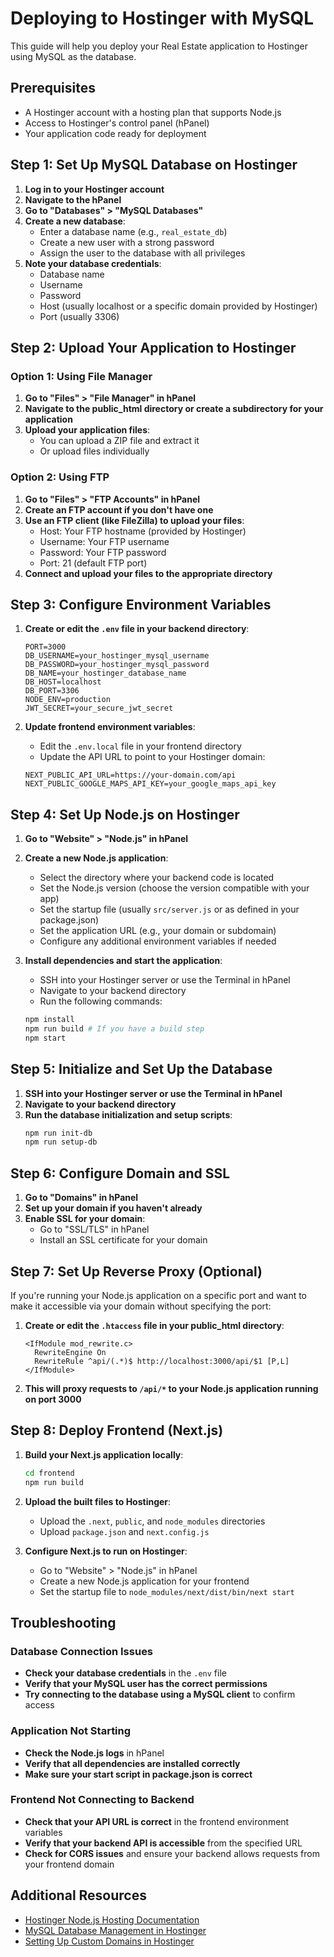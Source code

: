 # Deploying to Hostinger with MySQL

This guide will help you deploy your Real Estate application to Hostinger using MySQL as the database.

## Prerequisites

- A Hostinger account with a hosting plan that supports Node.js
- Access to Hostinger's control panel (hPanel)
- Your application code ready for deployment

## Step 1: Set Up MySQL Database on Hostinger

1. **Log in to your Hostinger account**
2. **Navigate to the hPanel**
3. **Go to "Databases" > "MySQL Databases"**
4. **Create a new database**:
   - Enter a database name (e.g., `real_estate_db`)
   - Create a new user with a strong password
   - Assign the user to the database with all privileges
5. **Note your database credentials**:
   - Database name
   - Username
   - Password
   - Host (usually localhost or a specific domain provided by Hostinger)
   - Port (usually 3306)

## Step 2: Upload Your Application to Hostinger

### Option 1: Using File Manager

1. **Go to "Files" > "File Manager" in hPanel**
2. **Navigate to the public_html directory or create a subdirectory for your application**
3. **Upload your application files**:
   - You can upload a ZIP file and extract it
   - Or upload files individually

### Option 2: Using FTP

1. **Go to "Files" > "FTP Accounts" in hPanel**
2. **Create an FTP account if you don't have one**
3. **Use an FTP client (like FileZilla) to upload your files**:
   - Host: Your FTP hostname (provided by Hostinger)
   - Username: Your FTP username
   - Password: Your FTP password
   - Port: 21 (default FTP port)
4. **Connect and upload your files to the appropriate directory**

## Step 3: Configure Environment Variables

1. **Create or edit the `.env` file in your backend directory**:
   ```
   PORT=3000
   DB_USERNAME=your_hostinger_mysql_username
   DB_PASSWORD=your_hostinger_mysql_password
   DB_NAME=your_hostinger_database_name
   DB_HOST=localhost
   DB_PORT=3306
   NODE_ENV=production
   JWT_SECRET=your_secure_jwt_secret
   ```

2. **Update frontend environment variables**:
   - Edit the `.env.local` file in your frontend directory
   - Update the API URL to point to your Hostinger domain:
   ```
   NEXT_PUBLIC_API_URL=https://your-domain.com/api
   NEXT_PUBLIC_GOOGLE_MAPS_API_KEY=your_google_maps_api_key
   ```

## Step 4: Set Up Node.js on Hostinger

1. **Go to "Website" > "Node.js" in hPanel**
2. **Create a new Node.js application**:
   - Select the directory where your backend code is located
   - Set the Node.js version (choose the version compatible with your app)
   - Set the startup file (usually `src/server.js` or as defined in your package.json)
   - Set the application URL (e.g., your domain or subdomain)
   - Configure any additional environment variables if needed

3. **Install dependencies and start the application**:
   - SSH into your Hostinger server or use the Terminal in hPanel
   - Navigate to your backend directory
   - Run the following commands:
   ```bash
   npm install
   npm run build # If you have a build step
   npm start
   ```

## Step 5: Initialize and Set Up the Database

1. **SSH into your Hostinger server or use the Terminal in hPanel**
2. **Navigate to your backend directory**
3. **Run the database initialization and setup scripts**:
   ```bash
   npm run init-db
   npm run setup-db
   ```

## Step 6: Configure Domain and SSL

1. **Go to "Domains" in hPanel**
2. **Set up your domain if you haven't already**
3. **Enable SSL for your domain**:
   - Go to "SSL/TLS" in hPanel
   - Install an SSL certificate for your domain

## Step 7: Set Up Reverse Proxy (Optional)

If you're running your Node.js application on a specific port and want to make it accessible via your domain without specifying the port:

1. **Create or edit the `.htaccess` file in your public_html directory**:
   ```
   <IfModule mod_rewrite.c>
     RewriteEngine On
     RewriteRule ^api/(.*)$ http://localhost:3000/api/$1 [P,L]
   </IfModule>
   ```

2. **This will proxy requests to `/api/*` to your Node.js application running on port 3000**

## Step 8: Deploy Frontend (Next.js)

1. **Build your Next.js application locally**:
   ```bash
   cd frontend
   npm run build
   ```

2. **Upload the built files to Hostinger**:
   - Upload the `.next`, `public`, and `node_modules` directories
   - Upload `package.json` and `next.config.js`

3. **Configure Next.js to run on Hostinger**:
   - Go to "Website" > "Node.js" in hPanel
   - Create a new Node.js application for your frontend
   - Set the startup file to `node_modules/next/dist/bin/next start`

## Troubleshooting

### Database Connection Issues

- **Check your database credentials** in the `.env` file
- **Verify that your MySQL user has the correct permissions**
- **Try connecting to the database using a MySQL client** to confirm access

### Application Not Starting

- **Check the Node.js logs** in hPanel
- **Verify that all dependencies are installed correctly**
- **Make sure your start script in package.json is correct**

### Frontend Not Connecting to Backend

- **Check that your API URL is correct** in the frontend environment variables
- **Verify that your backend API is accessible** from the specified URL
- **Check for CORS issues** and ensure your backend allows requests from your frontend domain

## Additional Resources

- [Hostinger Node.js Hosting Documentation](https://support.hostinger.com/en/articles/4455931-how-to-set-up-node-js-app)
- [MySQL Database Management in Hostinger](https://support.hostinger.com/en/articles/1583558-how-to-create-a-mysql-database)
- [Setting Up Custom Domains in Hostinger](https://support.hostinger.com/en/articles/1583436-how-to-point-domain-to-hostinger-nameservers)

